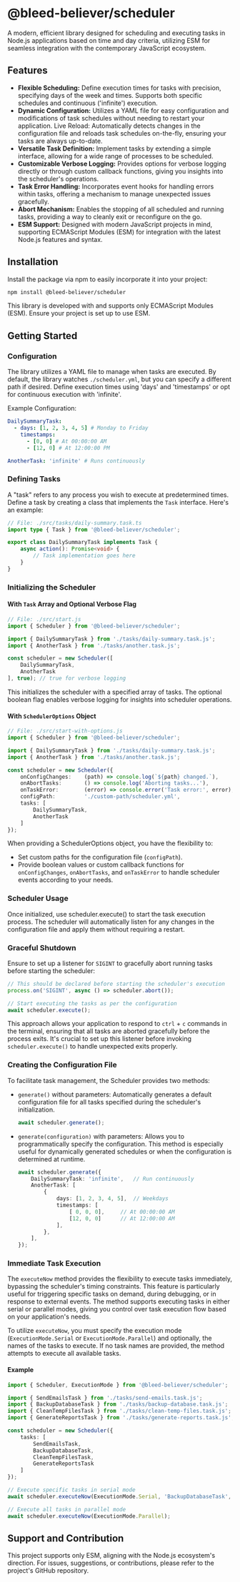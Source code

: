 # @bleed-believer/scheduler
A modern, efficient library designed for scheduling and executing tasks in Node.js applications based on time and day criteria, utilizing ESM for seamless integration with the contemporary JavaScript ecosystem.

## Features
-   __Flexible Scheduling:__ Define execution times for tasks with precision, specifying days of the week and times. Supports both specific schedules and continuous ('infinite') execution.
-   __Dynamic Configuration:__ Utilizes a YAML file for easy configuration and modifications of task schedules without needing to restart your application.
    Live Reload: Automatically detects changes in the configuration file and reloads task schedules on-the-fly, ensuring your tasks are always up-to-date.
-   __Versatile Task Definition:__ Implement tasks by extending a simple interface, allowing for a wide range of processes to be scheduled.
-   __Customizable Verbose Logging:__ Provides options for verbose logging directly or through custom callback functions, giving you insights into the scheduler's operations.
-   __Task Error Handling:__ Incorporates event hooks for handling errors within tasks, offering a mechanism to manage unexpected issues gracefully.
-   __Abort Mechanism:__ Enables the stopping of all scheduled and running tasks, providing a way to cleanly exit or reconfigure on the go.
-   __ESM Support:__ Designed with modern JavaScript projects in mind, supporting ECMAScript Modules (ESM) for integration with the latest Node.js features and syntax.

## Installation
Install the package via npm to easily incorporate it into your project:
```bash
npm install @bleed-believer/scheduler
```

This library is developed with and supports only ECMAScript Modules (ESM). Ensure your project is set up to use ESM.

## Getting Started
### Configuration
The library utilizes a YAML file to manage when tasks are executed. By default, the library watches `./scheduler.yml`, but you can specify a different path if desired. Define execution times using 'days' and 'timestamps' or opt for continuous execution with 'infinite'.

Example Configuration:
```yml
DailySummaryTask:
  - days: [1, 2, 3, 4, 5] # Monday to Friday
    timestamps:
      - [0, 0] # At 00:00:00 AM
      - [12, 0] # At 12:00:00 PM

AnotherTask: 'infinite' # Runs continuously
```

### Defining Tasks
A "task" refers to any process you wish to execute at predetermined times. Define a task by creating a class that implements the `Task` interface. Here's an example:
```ts
// File: ./src/tasks/daily-summary.task.ts
import type { Task } from '@bleed-believer/scheduler';

export class DailySummaryTask implements Task {
    async action(): Promise<void> {
        // Task implementation goes here
    }
}
```

### Initializing the Scheduler
#### With `Task` Array and Optional Verbose Flag
```ts
// File: ./src/start.js
import { Scheduler } from '@bleed-believer/scheduler';

import { DailySummaryTask } from './tasks/daily-summary.task.js';
import { AnotherTask } from './tasks/another.task.js';

const scheduler = new Scheduler([
    DailySummaryTask,
    AnotherTask
], true); // true for verbose logging
```

This initializes the scheduler with a specified array of tasks. The optional boolean flag enables verbose logging for insights into scheduler operations.

#### With `SchedulerOptions` Object
```ts
// File: ./src/start-with-options.js
import { Scheduler } from '@bleed-believer/scheduler';

import { DailySummaryTask } from './tasks/daily-summary.task.js';
import { AnotherTask } from './tasks/another.task.js';

const scheduler = new Scheduler({
    onConfigChanges:    (path) => console.log(`${path} changed.`),
    onAbortTasks:       () => console.log('Aborting tasks...'),
    onTaskError:        (error) => console.error('Task error:', error),
    configPath:         './custom-path/scheduler.yml',
    tasks: [
        DailySummaryTask,
        AnotherTask
    ]
});
```

When providing a SchedulerOptions object, you have the flexibility to:

-   Set custom paths for the configuration file (`configPath`).
-   Provide boolean values or custom callback functions for `onConfigChanges`, `onAbortTasks`, and `onTaskError` to handle scheduler events according to your needs.

### Scheduler Usage
Once initialized, use scheduler.execute() to start the task execution process. The scheduler will automatically listen for any changes in the configuration file and apply them without requiring a restart.

### Graceful Shutdown
Ensure to set up a listener for `SIGINT` to gracefully abort running tasks before starting the scheduler:
```ts
// This should be declared before starting the scheduler's execution
process.on('SIGINT', async () => scheduler.abort());

// Start executing the tasks as per the configuration
await scheduler.execute();
```

This approach allows your application to respond to `ctrl` + `c` commands in the terminal, ensuring that all tasks are aborted gracefully before the process exits. It's crucial to set up this listener before invoking `scheduler.execute()` to handle unexpected exits properly.

### Creating the Configuration File
To facilitate task management, the Scheduler provides two methods:

-   `generate()` without parameters: Automatically generates a default configuration file for all tasks specified during the scheduler's initialization.
    ```ts
    await scheduler.generate();
    ```

-   `generate(configuration)` with parameters: Allows you to programmatically specify the configuration. This method is especially useful for dynamically generated schedules or when the configuration is determined at runtime.
    ```ts
    await scheduler.generate({
        DailySummaryTask: 'infinite',   // Run continuously
        AnotherTask: [
            {
                days: [1, 2, 3, 4, 5],  // Weekdays
                timestamps: [
                    [ 0, 0, 0],     // At 00:00:00 AM
                    [12, 0, 0]      // At 12:00:00 AM
                ],
            },
        ],
    });
    ```

### Immediate Task Execution
The `executeNow` method provides the flexibility to execute tasks immediately, bypassing the scheduler's timing constraints. This feature is particularly useful for triggering specific tasks on demand, during debugging, or in response to external events. The method supports executing tasks in either serial or parallel modes, giving you control over task execution flow based on your application's needs.

To utilize `executeNow`, you must specify the execution mode (`ExecutionMode.Serial` or `ExecutionMode.Parallel`) and optionally, the names of the tasks to execute. If no task names are provided, the method attempts to execute all available tasks.

#### Example
```ts
import { Scheduler, ExecutionMode } from '@bleed-believer/scheduler';

import { SendEmailsTask } from './tasks/send-emails.task.js';
import { BackupDatabaseTask } from './tasks/backup-database.task.js';
import { CleanTempFilesTask } from './tasks/clean-temp-files.task.js';
import { GenerateReportsTask } from './tasks/generate-reports.task.js';

const scheduler = new Scheduler({
    tasks: [
        SendEmailsTask,
        BackupDatabaseTask,
        CleanTempFilesTask,
        GenerateReportsTask
    ]
});

// Execute specific tasks in serial mode
await scheduler.executeNow(ExecutionMode.Serial, 'BackupDatabaseTask', 'SendEmailsTask');

// Execute all tasks in parallel mode
await scheduler.executeNow(ExecutionMode.Parallel);
```

## Support and Contribution
This project supports only ESM, aligning with the Node.js ecosystem's direction. For issues, suggestions, or contributions, please refer to the project's GitHub repository.